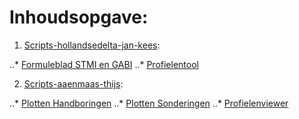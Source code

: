 # Inhoudsopgave:

1. [Scripts-hollandsedelta-jan-kees](https://github.com/kkpdata/Datatools/tree/master/Scripts-aaenmaas-thijs):

..* [Formuleblad STMI en GABI](https://github.com/kkpdata/Datatools/tree/master/Scripts-hollandsedelta-jan-kees/Formuleblad%20STMI%20en%20GABI)
..* [Profielentool](https://github.com/kkpdata/Datatools/tree/master/Scripts-hollandsedelta-jan-kees/Profielentool)

 
2. [Scripts-aaenmaas-thijs](https://github.com/kkpdata/Datatools/tree/master/Scripts-aaenmaas-thijs):

..* [Plotten Handboringen](https://github.com/kkpdata/Datatools/tree/master/Scripts-aaenmaas-thijs/Plotten%20handboringen)
..* [Plotten Sonderingen](https://github.com/kkpdata/Datatools/tree/master/Scripts-aaenmaas-thijs/Plotten%20sonderingen)
..* [Profielenviewer](https://github.com/kkpdata/Datatools/tree/master/Scripts-aaenmaas-thijs/Profielenviewer)

